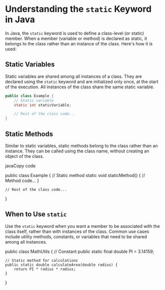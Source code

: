 # Understanding the `static` Keyword in Java

In Java, the `static` keyword is used to define a class-level (or static) member. When a member (variable or method) is declared as static, it belongs to the class rather than an instance of the class. Here's how it is used:

## Static Variables

Static variables are shared among all instances of a class. They are declared using the `static` keyword and are initialized only once, at the start of the execution. All instances of the class share the same static variable.

```java
public class Example {
    // Static variable
    static int staticVariable;

    // Rest of the class code...
}
``` 

## Static Methods

Similar to static variables, static methods belong to the class rather than an instance. They can be called using the class name, without creating an object of the class.

javaCopy code

public class Example {
    // Static method
    static void staticMethod() {
        // Method code...
    }

    // Rest of the class code...
}

## When to Use `static`

Use the `static` keyword when you want a member to be associated with the class itself, rather than with instances of the class. Common use cases include utility methods, constants, or variables that need to be shared among all instances.

public class MathUtils {
    // Constant
    public static final double PI = 3.14159;

    // Static method for calculations
    public static double calculateArea(double radius) {
        return PI * radius * radius;
    }
}

